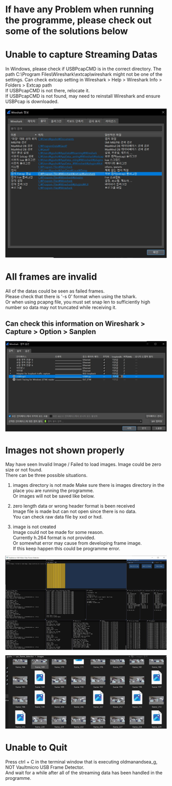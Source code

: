 
# If have any Problem when running the programme, please check out some of the solutions below  



# Unable to capture Streaming Datas

In Windows, please check if USBPcapCMD is in the correct directory.
The path C:\Program Files\Wireshark\extcap\wireshark might not be one of the settings.
Can check extcap setting in Wireshark > Help > Wireshark Info > Folders > Extcap path  
If USBPcapCMD is not there, relocate it.  
If USBPcapCMD is not found, may need to reinstall Wireshark and ensure USBPcap is downloaded.


![extcap](./extcap.JPG)


# All frames are invalid

All of the datas could be seen as failed frames.  
Please check that there is '-s 0' format when using the tshark.  
Or when using pcapng file, you must set snap len to sufficiently high number so data may not truncated while receiving it.  
## Can check this information on Wireshark > Capture > Option > Sanplen

![shark_setting](./snaplen.JPG)

# Images not shown properly
  
May have seen Invalid Image / Failed to load images. Image could be zero size or not found.  
There can be three possible situations.

1. images directory is not made
Make sure there is images directory in the place you are running the programme.  
Or images will not be saved like below.  

2. zero length data or wrong header format is been received  
Image file is made but can not open since there is no data.  
You can check raw data file by xxd or hxd.  

3. image is not created  
Image could not be made for some reason.  
Currently h.264 format is not provided.  
Or somewhat error may cause from developing frame image.  
If this keep happen this could be programme error.  


![load_fail](./load_fail.JPG)
  

![img_dir](./saved_img.JPG)


# Unable to Quit

Press ctrl + C in the terminal window that is executing oldmanandsea_g, NOT Vaultmicro USB Frame Detector.  
And wait for a while after all of the streaming data has been handled in the programme.  